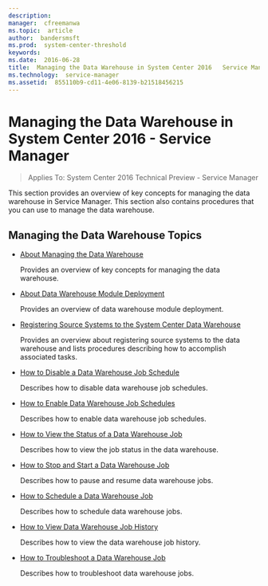 ```yaml
---
description:  
manager:  cfreemanwa
ms.topic:  article
author:  bandersmsft
ms.prod:  system-center-threshold
keywords:  
ms.date:  2016-06-28
title:  Managing the Data Warehouse in System Center 2016   Service Manager
ms.technology:  service-manager
ms.assetid:  855110b9-cd11-4e06-8139-b21518456215
---
```


# Managing the Data Warehouse in System Center 2016 - Service Manager

>Applies To: System Center 2016 Technical Preview - Service Manager

This section provides an overview of key concepts for managing the data warehouse in Service Manager. This section also contains procedures that you can use to manage the data warehouse.

## Managing the Data Warehouse Topics

-   [About Managing the Data Warehouse](About-Managing-the-Data-Warehouse.md)

    Provides an overview of key concepts for managing the data warehouse.

-   [About Data Warehouse Module Deployment](About-Data-Warehouse-Module-Deployment.md)

    Provides an overview of data warehouse module deployment.

-   [Registering Source Systems to the System Center Data Warehouse](Registering-Source-Systems-to-the-System-Center-Data-Warehouse.md)

    Provides an overview about registering source systems to the data warehouse and lists procedures describing how to accomplish associated tasks.

-   [How to Disable a Data Warehouse Job Schedule](How-to-Disable-a-Data-Warehouse-Job-Schedule.md)

    Describes how to disable data warehouse job schedules.

-   [How to Enable Data Warehouse Job Schedules](How-to-Enable-Data-Warehouse-Job-Schedules.md)

    Describes how to enable data warehouse job schedules.

-   [How to View the Status of a Data Warehouse Job](How-to-View-the-Status-of-a-Data-Warehouse-Job.md)

    Describes how to view the job status in the data warehouse.

-   [How to Stop and Start a Data Warehouse Job](How-to-Stop-and-Start-a-Data-Warehouse-Job.md)

    Describes how to pause and resume data warehouse jobs.

-   [How to Schedule a Data Warehouse Job](How-to-Schedule-a-Data-Warehouse-Job.md)

    Describes how to schedule data warehouse jobs.

-   [How to View Data Warehouse Job History](How-to-View-Data-Warehouse-Job-History.md)

    Describes how to view the data warehouse job history.

-   [How to Troubleshoot a Data Warehouse Job](How-to-Troubleshoot-a-Data-Warehouse-Job.md)

    Describes how to troubleshoot data warehouse jobs.




